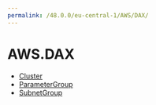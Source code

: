 ```yaml
---
permalink: /48.0.0/eu-central-1/AWS/DAX/
---
```


# AWS.DAX



* [Cluster](Cluster.md)
* [ParameterGroup](ParameterGroup.md)
* [SubnetGroup](SubnetGroup.md)
